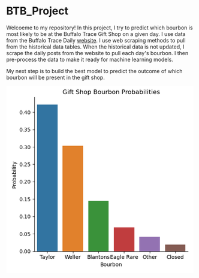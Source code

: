 # BTB_Project
 
Welcoeme to my repository! In this project, I try to predict which bourbon is most likely to be at the Buffalo Trace Gift Shop on a given day. I use data from the Buffalo Trace Daily [website](https://buffalotracedaily.com). I use web scraping methods to pull from the historical data tables. When the historical data is not updated, I scrape the daily posts from the website to pull each day's bourbon. I then pre-process the data to make it ready for machine learning models. 

My next step is to build the best model to predict the outcome of which bourbon will be present in the gift shop. 

![Gift Shop Bourbon Probabilities](Pred_plot.png)
